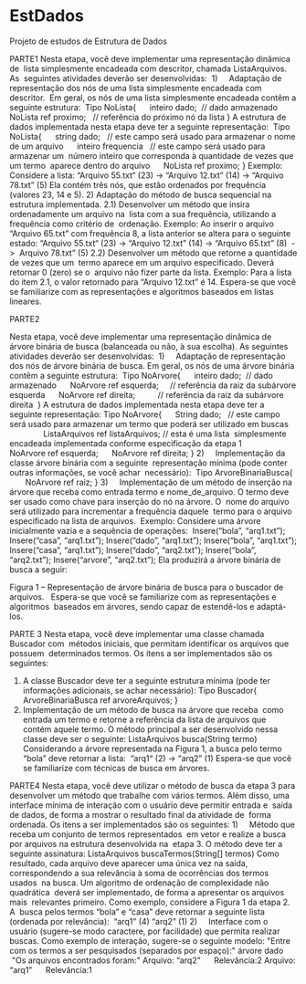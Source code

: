 # EstDados
Projeto de estudos de Estrutura de Dados

PARTE1
Nesta etapa, você deve implementar uma representação dinâmica de  lista simplesmente encadeada com descritor, chamada ListaArquivos. As  seguintes atividades deverão ser desenvolvidas:
 1)     Adaptação de representação dos nós de uma lista simplesmente encadeada com descritor.
 Em geral, os nós de uma lista simplesmente encadeada contêm a seguinte estrutura:
 Tipo NoLista{
     inteiro dado;  // dado armazenado
     NoLista ref proximo;   // referência do próximo nó da lista
}
A estrutura de dados implementada nesta etapa deve ter a seguinte representação:
 Tipo NoLista{
     string dado;   // este campo será usado para armazenar o nome de um arquivo
     inteiro frequencia   // este campo será usado para armazenar um  número inteiro que corresponda à quantidade de vezes que um termo  aparece dentro do arquivo
     NoLista ref proximo;
}
Exemplo:
Considere a lista:
“Arquivo 55.txt“ (23) -> “Arquivo 12.txt” (14) -> “Arquivo 78.txt” (5)
Ela contém três nós, que estão ordenados por frequência (valores 23, 14 e 5).
2) Adaptação do método de busca sequencial na estrutura implementada.
2.1) Desenvolver um método que insira ordenadamente um arquivo na  lista com a sua frequência, utilizando a frequência como critério de  ordenação.
Exemplo:
Ao inserir o arquivo “Arquivo 65.txt” com frequência 8, a lista anterior se altera para o seguinte estado:
“Arquivo 55.txt“ (23) -> “Arquivo 12.txt” (14) -> “Arquivo 65.txt” (8)  ->  Arquivo 78.txt” (5)
2.2) Desenvolver um método que retorne a quantidade de vezes que um  termo aparece em um arquivo especificado. Deverá retornar 0 (zero) se o  arquivo não fizer parte da lista.
Exemplo:
Para a lista do item 2.1, o valor retornado para “Arquivo 12.txt” é 14.
Espera-se que você se familiarize com as representações e algoritmos baseados em listas lineares.



PARTE2

Nesta etapa, você deve implementar uma representação dinâmica de  árvore binária de busca (balanceada ou não, à sua escolha). As seguintes  atividades deverão ser desenvolvidas:
 1)     Adaptação de representação dos nós de árvore binária de busca.
Em geral, os nós de uma árvore binária contêm a seguinte estrutura: 
Tipo NoArvore{
     inteiro dado;  // dado armazenado
     NoArvore ref esquerda;     // referência da raiz da subárvore esquerda
     NoArvore ref direita;          // referência da raiz da subárvore direita 
}
A estrutura de dados implementada nesta etapa deve ter a seguinte representação:
Tipo NoArvore{
     String dado;   // este campo será usado para armazenar um termo que poderá ser utilizado em buscas
               ListaArquivos ref listaArquivos; // esta é uma lista  simplesmente encadeada implementada conforme especificação da etapa 1
                     NoArvore ref esquerda;
     NoArvore ref direita;
}
2)     Implementação da classe árvore binária com a seguinte  representação mínima (pode conter outras informações, se você achar  necessário): 
Tipo ArvoreBinariaBusca{
       NoArvore ref raiz;
}
3)     Implementação de um método de inserção na árvore que receba como entrada termo e nome_de_arquivo.
O termo deve ser usado como chave para inserção do nó na árvore. O  nome do arquivo será utilizado para incrementar a frequência daquele  termo para o arquivo especificado na lista de arquivos.
 Exemplo:
Considere uma árvore inicialmente vazia e a sequência de operações: 
Insere(“bola”, “arq1.txt”);
Insere(“casa”, “arq1.txt”);
Insere(“dado”, “arq1.txt”);
Insere(“bola”, “arq1.txt”);
Insere(“casa”, “arq1.txt”);
Insere(“dado”, “arq2.txt”);
Insere(“bola”, “arq2.txt”);
Insere(“arvore”, “arq2.txt”);
Ela produzirá a árvore binária de busca a seguir:
 

Figura 1 – Representação de árvore binária de busca para o buscador de arquivos.
 
Espera-se que você se familiarize com as representações e algoritmos  baseados em árvores, sendo capaz de estendê-los e adaptá-los.



PARTE 3
Nesta etapa, você deve implementar uma classe chamada Buscador com  métodos iniciais, que permitam identificar os arquivos que possuem  determinados termos. Os itens a ser implementados são os seguintes:
1) A classe Buscador deve ter a seguinte estrutura mínima (pode ter informações adicionais, se achar necessário):
Tipo Buscador{
        ArvoreBinariaBusca ref arvoreArquivos;
}
2) Implementação de um método de busca na árvore que receba  como entrada um termo e retorne a referência da lista de arquivos que  contém aquele termo. O método principal a ser desenvolvido nessa classe deve ser o seguinte:
ListaArquivos busca(String termo)
Considerando a árvore representada na Figura 1, a busca pelo termo “bola” deve retornar a lista: 
“arq1“ (2) -> “arq2” (1)
Espera-se que você se familiarize com técnicas de busca em árvores.


PARTE4
Nesta etapa, você deve utilizar o método de busca da etapa 3 para  desenvolver um método que trabalhe com vários termos. Além disso, uma  interface mínima de interação com o usuário deve permitir entrada e  saída de dados, de forma a mostrar o resultado final da atividade de  forma ordenada. Os itens a ser implementados são os seguintes:
1)     Método que receba um conjunto de termos representados  em vetor e realize a busca por arquivos na estrutura desenvolvida na  etapa 3. O método deve ter a seguinte assinatura:
ListaArquivos buscaTermos(String[] termos)
Como resultado, cada arquivo deve aparecer uma única vez na saída,  correspondendo a sua relevância à soma de ocorrências dos termos usados  na busca. Um algoritmo de ordenação de complexidade não quadrática  deverá ser implementado, de forma a apresentar os arquivos mais  relevantes primeiro. Como exemplo, considere a Figura 1 da etapa 2. A  busca pelos termos “bola” e “casa” deve retornar a seguinte lista  (ordenada por relevância): 
“arq1” (4)
“arq2” (1)
2)     Interface com o usuário (sugere-se modo caractere, por facilidade) que permita realizar buscas. Como exemplo de interação, sugere-se o seguinte modelo:
"Entre com os termos a ser pesquisados (separados por espaço):"
árvore dado
 "Os arquivos encontrados foram:"
Arquivo: “arq2”      Relevância:2
Arquivo: “arq1”      Relevância:1

